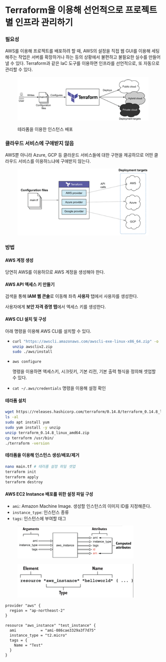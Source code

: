 # Terraform을 이용해 선언적으로 프로젝트별 인프라 관리하기

### 필요성

AWS를 이용해 프로젝트를 배포하려 할 때, AWS의 설정을 직접 웹 GUI를 이용해 세팅해주는 작업은 서버를 확장하거나 하는 등의 상황에서 불편하고 불필요한 실수를 만들어낼 수 있다. Terraform과 같은 IaC 도구를 이용하면 인프라를 선언적으로, 또 자동으로 관리할 수 있다.

<figure><img src=".gitbook/assets/Screenshot 2023-12-05 at 22.28.40.png" alt=""><figcaption><p>테라폼을 이용한 인스턴스 배포</p></figcaption></figure>

### 클라우드 서비스에 구애받지 않음

AWS뿐 아니라 Azure, GCP 등 클라운드 서비스들에 대한 구현을 제공하므로 어떤 클라우드 서비스를 이용하느냐에 구애받지 않는다.

<figure><img src=".gitbook/assets/Screenshot 2023-12-05 at 22.33.20.png" alt=""><figcaption></figcaption></figure>

### 방법

#### AWS 계정 생성

당연히 AWS를 이용하므로 AWS 계정을 생성해야 한다.

#### AWS API 엑세스 키 만들기

검색을 통해 **IAM 웹 콘솔**로 이동해 좌측 **사용자** 탭에서 사용자를 생성한다.

사용자에게 **보안 자격 증명 탭**에서 엑세스 키를 생성한다.

#### AWS CLI 설치 및 구성

아래 명령을 이용해 AWS CLI를 설치할 수 있다.

* ```bash
  curl "https://awscli.amazonaws.com/awscli-exe-linux-x86_64.zip" -o "awscliv2.zip"
  unzip awscliv2.zip
  sudo ./aws/install
  ```
*   `aws configure`

    명령을 이용하면 액세스키, 시크릿키, 기본 리전, 기본 출력 형식을 정의해 셋업할 수 있다.&#x20;
* `cat ~/.aws/credentials` 명령을 이용해 설정 확인

#### 테라폼 설치

```bash
wget https://releases.hashicorp.com/terraform/0.14.8/terraform_0.14.8_linux_amd64.zip
ls -al
sudo apt install yum
sudo yum install -y unzip
unzip terraform_0.14.8_linux_amd64.zip
cp terraform /usr/bin/
./terraform -version
```

#### 테라폼을 이용해 인스턴스 생성/배포/제거

```bash
nano main.tf # 테라폼 설정 파일 셋업 
terraform init
terraform apply
terraform destroy
```

#### AWS EC2 Instance 배포를 위한 설정 파일 구성

* `ami`: Amazon Machine Image. 생성할 인스턴스의 이미지 ID를 지정해준다.
* `instance_type`: 인스턴스 종류
* &#x20;`tags`: 인스턴스에 부여할 태그

<div align="left">

<figure><img src=".gitbook/assets/Screenshot 2023-12-05 at 23.02.09.png" alt="" width="375"><figcaption></figcaption></figure>

</div>

<div align="left">

<figure><img src=".gitbook/assets/Screenshot 2023-12-05 at 23.01.41.png" alt="" width="375"><figcaption></figcaption></figure>

</div>

```
provider "aws" {
  region = "ap-northeast-2"
}

resource "aws_instance" "test_instance" {
  ami           = "ami-086cae3329a3f7d75"
  instance_type = "t2.micro"
  tags = {
    Name = "Test"
  }
}
```

